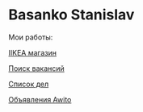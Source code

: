 # Basanko Stanislav
Мои работы:

[IIKEA магазин](https://basankosv.github.io/ikea/)

[Поиск вакансий](https://basankosv.github.io/Rostrud/)

[Список дел](https://basankosv.github.io/My_ToDo/)

[Объявления Awito](https://basankosv.github.io/Awito/)
